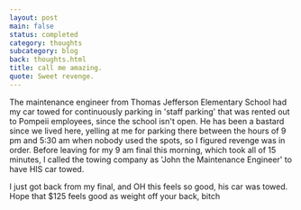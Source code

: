 ```yaml
---
layout: post
main: false
status: completed
category: thoughts
subcategory: blog
back: thoughts.html
title: call me amazing.
quote: Sweet revenge.
---
```


The maintenance engineer from Thomas Jefferson Elementary School had my car towed for continuously parking in 'staff parking' that was rented out to Pompeii employees, since the school isn't open. He has been a bastard since we lived here, yelling at me for parking there between the hours of 9 pm and 5:30 am when nobody used the spots, so I figured revenge was in order. Before leaving for my 9 am final this morning, which took all of 15 minutes, I called the towing company as 'John the Maintenance Engineer' to have HIS car towed.

I just got back from my final, and OH this feels so good, his car was towed. Hope that $125 feels good as weight off your back, bitch